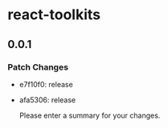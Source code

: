 # react-toolkits

## 0.0.1

### Patch Changes

- e7f10f0: release
- afa5306: release

  Please enter a summary for your changes.
